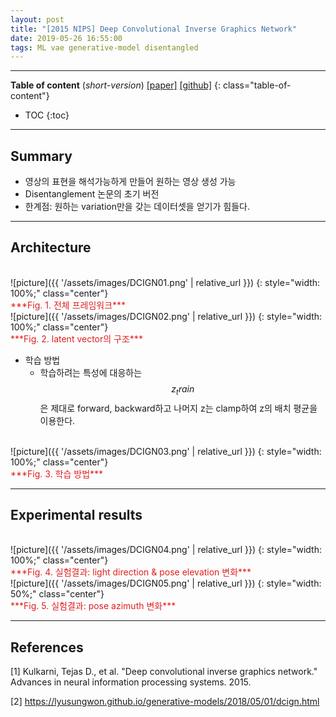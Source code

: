 ```yaml
---
layout: post
title: "[2015 NIPS] Deep Convolutional Inverse Graphics Network"
date: 2019-05-26 16:55:00
tags: ML vae generative-model disentangled
---
```


<!--more-->

---

**Table of content** (*short-version*)
[[paper]](http://papers.nips.cc/paper/5851-deep-convolutional-inverse-graphics-network.pdf) [[github]](https://github.com/yselivonchyk/TensorFlow_DCIGN)
{: class="table-of-content"}
* TOC
{:toc}

---

## Summary

- 영상의 표현을 해석가능하게 만들어 원하는 영상 생성 가능
- Disentanglement 논문의 초기 버전
- 한계점: 원하는 variation만을 갖는 데이터셋을 얻기가 힘들다.

---

## Architecture

<br/>
![picture]({{ '/assets/images/DCIGN01.png' | relative_url }})
{: style="width: 100%;" class="center"}
<br/>
<span style="color: #e01f1f;">***Fig. 1. 전체 프레임워크***</span>

<br/>
![picture]({{ '/assets/images/DCIGN02.png' | relative_url }})
{: style="width: 100%;" class="center"}
<br/>
<span style="color: #e01f1f;">***Fig. 2. latent vector의 구조***</span>

- 학습 방법
  - 학습하려는 특성에 대응하는 $$z_train$$은 제대로 forward, backward하고 나머지 z는 clamp하여 z의 배치 평균을 이용한다.
  
<br/>
![picture]({{ '/assets/images/DCIGN03.png' | relative_url }})
{: style="width: 100%;" class="center"}
<br/>
<span style="color: #e01f1f;">***Fig. 3. 학습 방법***</span>

---

## Experimental results


<br/>
![picture]({{ '/assets/images/DCIGN04.png' | relative_url }})
{: style="width: 100%;" class="center"}
<br/>
<span style="color: #e01f1f;">***Fig. 4. 실험결과: light direction & pose elevation 변화***</span>


<br/>
![picture]({{ '/assets/images/DCIGN05.png' | relative_url }})
{: style="width: 50%;" class="center"}
<br/>
<span style="color: #e01f1f;">***Fig. 5. 실험결과: pose azimuth 변화***</span>


---

## References

[1] Kulkarni, Tejas D., et al. "Deep convolutional inverse graphics network." Advances in neural information processing systems. 2015.

[2] https://lyusungwon.github.io/generative-models/2018/05/01/dcign.html
